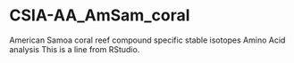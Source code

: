 # CSIA-AA_AmSam_coral
American Samoa coral reef compound specific stable isotopes Amino Acid analysis
This is a line from RStudio.